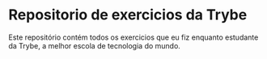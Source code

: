 # Repositorio de exercicios da Trybe

Este repositório contém todos os exercicios que eu fiz enquanto estudante da Trybe, a melhor escola de tecnologia do mundo. 
